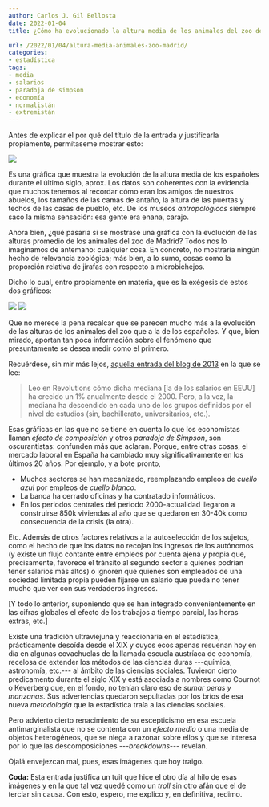 ```yaml
---
author: Carlos J. Gil Bellosta
date: 2022-01-04
title: ¿Cómo ha evolucionado la altura media de los animales del zoo de Madrid en los últimos años?

url: /2022/01/04/altura-media-animales-zoo-madrid/
categories:
- estadística
tags:
- media
- salarios
- paradoja de simpson
- economía
- normalistán
- extremistán
---
```


Antes de explicar el por qué del título de la entrada y justificarla propiamente, permítaseme mostrar esto:

![](/wp-uploads/2022/01/evolucion-estatura-media-espanoles.png#center)

Es una gráfica que muestra la evolución de la altura media de los españoles durante el último siglo, aprox. Los datos son coherentes con la evidencia que muchos tenemos al recordar cómo eran los amigos de nuestros abuelos, los tamaños de las camas de antaño, la altura de las puertas y techos de las casas de pueblo, etc. De los museos _antropológicos_ siempre saco la misma sensación: esa gente era enana, carajo.

Ahora bien, ¿qué pasaría si se mostrase una gráfica con la evolución de las alturas promedio de los animales del zoo de Madrid? Todos nos lo imaginamos de antemano: cualquier cosa. En concreto, no mostraría ningún hecho de relevancia zoológica; más bien, a lo sumo, cosas como la proporción relativa de jirafas con respecto a microbichejos.

Dicho lo cual, entro propiamente en materia, que es la exégesis de estos dos gráficos:

![](/wp-uploads/2022/01/evolucion-salarios-espana-01.jpeg#center)
![](/wp-uploads/2022/01/evolucion-salarios-espana-02.jpeg#center)

Que no merece la pena recalcar que se parecen mucho más a la evolución de las alturas de los animales del zoo que a la de los españoles. Y que, bien mirado, aportan tan poca información sobre el fenómeno que presuntamente se desea medir como el primero.

Recuérdese, sin mir más lejos, [aquella entrada del blog de 2013](https://www.datanalytics.com/2013/08/13/suben-o-bajan/) en la que se lee:

> Leo en Revolutions cómo dicha mediana [la de los salarios en EEUU] ha crecido un 1% anualmente desde el 2000. Pero, a la vez, la mediana ha descendido en cada uno de los grupos definidos por el nivel de estudios (sin, bachillerato, universitarios, etc.).

Esas gráficas en las que no se tiene en cuenta lo que los economistas llaman _efecto de composición_ y otros _paradoja de Simpson_, son oscurantistas: confunden más que aclaran. Porque, entre otras cosas, el mercado laboral en España ha cambiado muy significativamente en los últimos 20 años. Por ejemplo, y a bote pronto,

* Muchos sectores se han mecanizado, reemplazando empleos de _cuello azul_ por empleos de _cuello blanco_.
* La banca ha cerrado oficinas y ha contratado informáticos.
* En los periodos centrales del periodo 2000-actualidad llegaron a construirse 850k viviendas al año que se quedaron en 30-40k como consecuencia de la crisis (la otra).

Etc. Además de otros factores relativos a la autoselección de los sujetos, como el hecho de que los datos no recojan los ingresos de los autónomos (y existe un flujo contante entre empleos por cuenta ajena y propia que, precisamente, favorece el tránsito al segundo sector a quienes podrían tener salarios más altos) o ignoren que quienes son empleados de una sociedad limitada propia pueden fijarse un salario que pueda no tener mucho que ver con sus verdaderos ingresos.

[Y todo lo anterior, suponiendo que se han integrado convenientemente en las cifras globales el efecto de los trabajos a tiempo parcial, las horas extras, etc.]

Existe una tradición ultraviejuna y reaccionaria en el estadística, prácticamente desoída desde el XIX y cuyos ecos apenas resuenan hoy en día en algunas covachuelas de la llamada escuela austríaca de economía, recelosa de extender los métodos de las ciencias duras ---química, astronomía, etc.--- al ámbito de las ciencias sociales. Tuvieron cierto predicamento durante el siglo XIX y está asociada a nombres como Cournot o Keverberg que, en el fondo, no tenían claro eso de _sumar peras y manzanas_. Sus advertencias quedaron sepultadas por los bríos de esa nueva _metodología_ que la estadística traía a las ciencias sociales.

Pero advierto cierto renacimiento de su escepticismo en esa escuela antimarginalista que no se contenta con un _efecto medio_ o una media de objetos heterogéneos, que se niega a razonar sobre ellos y que se interesa por lo que las descomposiciones ---_breakdowns_--- revelan.

Ojalá envejezcan mal, pues, esas imágenes que hoy traigo.

**Coda:** Esta entrada justifica un tuit que hice el otro día al hilo de esas imágenes y en la que tal vez quedé como un _troll_ sin otro afán que el de terciar sin causa. Con esto, espero, me explico y, en definitiva, redimo.

